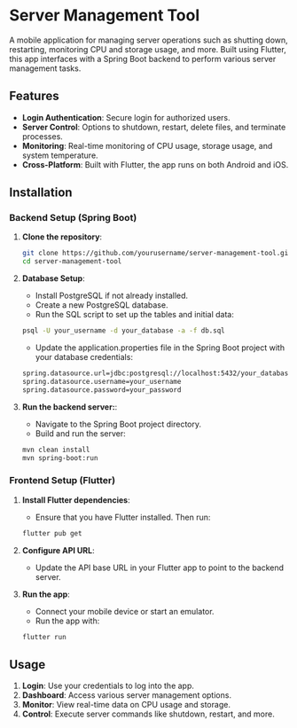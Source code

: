 # Server Management Tool

A mobile application for managing server operations such as shutting down, restarting, monitoring CPU and storage usage, and more. Built using Flutter, this app interfaces with a Spring Boot backend to perform various server management tasks.

## Features

- **Login Authentication**: Secure login for authorized users.
- **Server Control**: Options to shutdown, restart, delete files, and terminate processes.
- **Monitoring**: Real-time monitoring of CPU usage, storage usage, and system temperature.
- **Cross-Platform**: Built with Flutter, the app runs on both Android and iOS.

<!-- ## Screenshots

_Add screenshots or GIFs of your app here_ -->

## Installation

### Backend Setup (Spring Boot)

1. **Clone the repository**:
   ```bash
   git clone https://github.com/yourusername/server-management-tool.git
   cd server-management-tool
   ```

2. **Database Setup**:
   - Install PostgreSQL if not already installed.
   - Create a new PostgreSQL database.
   - Run the SQL script to set up the tables and initial data:
   ```bash
   psql -U your_username -d your_database -a -f db.sql
   ```
   - Update the application.properties file in the Spring Boot project with your database credentials:
   ```bash
   spring.datasource.url=jdbc:postgresql://localhost:5432/your_database
   spring.datasource.username=your_username
   spring.datasource.password=your_password
   ```

3. **Run the backend server:**:
   - Navigate to the Spring Boot project directory.
   - Build and run the server:
   ```bash
   mvn clean install
   mvn spring-boot:run
   ```

### **Frontend Setup (Flutter)**

1. **Install Flutter dependencies**:
   - Ensure that you have Flutter installed. Then run:
   ```bash
   flutter pub get
   ```

2. **Configure API URL**:
   - Update the API base URL in your Flutter app to point to the backend server.

3. **Run the app**:
   - Connect your mobile device or start an emulator.
   - Run the app with:
   ```bash
   flutter run
   ```

## Usage
1. **Login**: Use your credentials to log into the app.
2. **Dashboard**: Access various server management options.
3. **Monitor**: View real-time data on CPU usage and storage.
4. **Control**: Execute server commands like shutdown, restart, and more.